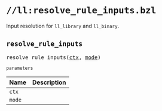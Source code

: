 # `//ll:resolve_rule_inputs.bzl`

Input resolution for `ll_library` and `ll_binary`.


<a id="resolve_rule_inputs"></a>

## `resolve_rule_inputs`

<pre>
resolve_rule_inputs(<a href="#resolve_rule_inputs-ctx">ctx</a>, <a href="#resolve_rule_inputs-mode">mode</a>)
</pre>

`parameters`

| Name  | Description |
| :---- | :---------- |
| <a id="resolve_rule_inputs-ctx"></a>`ctx` |  |
| <a id="resolve_rule_inputs-mode"></a>`mode` |  |
